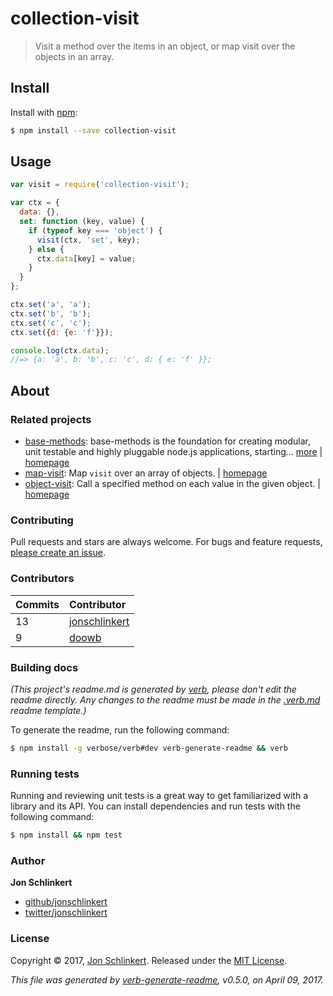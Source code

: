 # collection-visit

> Visit a method over the items in an object, or map visit over the objects in an array.

## Install

Install with [npm](https://www.npmjs.com/):

```bash
$ npm install --save collection-visit
```

## Usage

```javascript
var visit = require('collection-visit');

var ctx = {
  data: {},
  set: function (key, value) {
    if (typeof key === 'object') {
      visit(ctx, 'set', key);
    } else {
      ctx.data[key] = value;
    }
  }
};

ctx.set('a', 'a');
ctx.set('b', 'b');
ctx.set('c', 'c');
ctx.set({d: {e: 'f'}});

console.log(ctx.data);
//=> {a: 'a', b: 'b', c: 'c', d: { e: 'f' }};
```

## About

### Related projects

* [base-methods](https://www.npmjs.com/package/base-methods): base-methods is the foundation for creating modular, unit testable and highly pluggable node.js applications, starting… [more](https://github.com/jonschlinkert/base-methods) \| [homepage](https://github.com/jonschlinkert/base-methods)
* [map-visit](https://www.npmjs.com/package/map-visit): Map `visit` over an array of objects. \| [homepage](https://github.com/jonschlinkert/map-visit)
* [object-visit](https://www.npmjs.com/package/object-visit): Call a specified method on each value in the given object. \| [homepage](https://github.com/jonschlinkert/object-visit)

### Contributing

Pull requests and stars are always welcome. For bugs and feature requests, [please create an issue](https://github.com/bgoonz/Knowledge-Bank/tree/d157cab4a536be397d8f7d36c79f7d69d282500a/ARCHIVE/BenchBnB/issues/new/README.md).

### Contributors

| **Commits** | **Contributor** |
| :--- | :--- |
| 13 | [jonschlinkert](https://github.com/jonschlinkert) |
| 9 | [doowb](https://github.com/doowb) |

### Building docs

_\(This project's readme.md is generated by_ [_verb_](https://github.com/verbose/verb-generate-readme)_, please don't edit the readme directly. Any changes to the readme must be made in the_ [_.verb.md_](https://github.com/bgoonz/Knowledge-Bank/tree/d157cab4a536be397d8f7d36c79f7d69d282500a/ARCHIVE/BenchBnB/node_modules/collection-visit/.verb.md) _readme template.\)_

To generate the readme, run the following command:

```bash
$ npm install -g verbose/verb#dev verb-generate-readme && verb
```

### Running tests

Running and reviewing unit tests is a great way to get familiarized with a library and its API. You can install dependencies and run tests with the following command:

```bash
$ npm install && npm test
```

### Author

**Jon Schlinkert**

* [github/jonschlinkert](https://github.com/jonschlinkert)
* [twitter/jonschlinkert](https://twitter.com/jonschlinkert)

### License

Copyright © 2017, [Jon Schlinkert](https://github.com/jonschlinkert). Released under the [MIT License](https://github.com/bgoonz/Knowledge-Bank/tree/d157cab4a536be397d8f7d36c79f7d69d282500a/ARCHIVE/BenchBnB/node_modules/collection-visit/LICENSE/README.md).

_This file was generated by_ [_verb-generate-readme_](https://github.com/verbose/verb-generate-readme)_, v0.5.0, on April 09, 2017._

